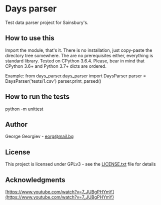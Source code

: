 # Days parser
Test data parser project for Sainsbury's.

## How to use this
Import the module, that's it. There is no installation, just copy-paste the directory tree somewhere. The are no prerequisites either, everything is standard library. Tested on CPython 3.6.4. Please, bear in mind that CPython 3.6+ and Python 3.7+ dicts are ordered.

Example:
from days_parser.days_parser import DaysParser
parser = DaysParser('tests/1.csv')
parser.print_parsed()


## How to run the tests
python -m unittest


## Author
George Georgiev - eorg@mail.bg

## License
This project is licensed under GPLv3 - see the [LICENSE.txt](LICENSE.txt) file for details

## Acknowledgments
[https://www.youtube.com/watch?v=7_JUBgPHYmY](https://www.youtube.com/watch?v=7_JUBgPHYmY)
